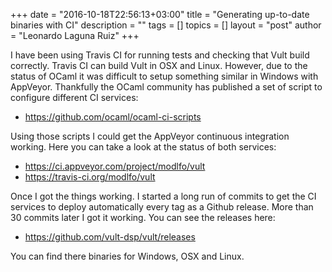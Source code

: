 +++
date = "2016-10-18T22:56:13+03:00"
title = "Generating up-to-date binaries with CI"
description = ""
tags = []
topics = []
layout = "post"
author = "Leonardo Laguna Ruiz"
+++

I have been using Travis CI for running tests and checking that Vult build correctly. Travis CI can build Vult in OSX and Linux. However, due to the status of OCaml it was difficult to setup something similar in Windows with AppVeyor. Thankfully the OCaml community has published a set of script to configure different CI services:

<!--more-->


- https://github.com/ocaml/ocaml-ci-scripts

Using those scripts I could get the AppVeyor continuous integration working. Here you can take a look at the status of both services:

- https://ci.appveyor.com/project/modlfo/vult
- https://travis-ci.org/modlfo/vult

Once I got the things working. I started a long run of commits to get the CI services to deploy automatically every tag as a Github release. More than 30 commits later I got it working. You can see the releases here:

- https://github.com/vult-dsp/vult/releases

You can find there binaries for Windows, OSX and Linux.